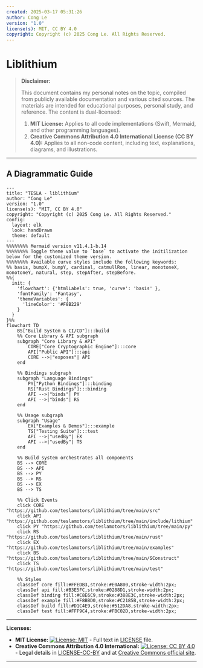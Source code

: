 ```yaml
---
created: 2025-03-17 05:31:26
author: Cong Le
version: "1.0"
license(s): MIT, CC BY 4.0
copyright: Copyright (c) 2025 Cong Le. All Rights Reserved.
---
```




# Liblithium
> **Disclaimer:**
>
> This document contains my personal notes on the topic,
> compiled from publicly available documentation and various cited sources.
> The materials are intended for educational purposes, personal study, and reference.
> The content is dual-licensed:
> 1. **MIT License:** Applies to all code implementations (Swift, Mermaid, and other programming languages).
> 2. **Creative Commons Attribution 4.0 International License (CC BY 4.0):** Applies to all non-code content, including text, explanations, diagrams, and illustrations.
---


## A Diagrammatic Guide 



```mermaid
---
title: "TESLA - liblithium"
author: "Cong Le"
version: "1.0"
license(s): "MIT, CC BY 4.0"
copyright: "Copyright (c) 2025 Cong Le. All Rights Reserved."
config:
  layout: elk
  look: handDrawn
  theme: default
---
%%%%%%%% Mermaid version v11.4.1-b.14
%%%%%%%% Toggle theme value to `base` to activate the initilization below for the customized theme version.
%%%%%%%% Available curve styles include the following keywords:
%% basis, bumpX, bumpY, cardinal, catmullRom, linear, monotoneX, monotoneY, natural, step, stepAfter, stepBefore.
%%{
  init: {
    'flowchart': {'htmlLabels': true, 'curve': 'basis' },
    'fontFamily': 'Fantasy',
    'themeVariables': {
      'lineColor': '#F8B229'
    }
  }
}%%
flowchart TD
    BS["Build System & CI/CD"]:::build
    %% Core Library & API subgraph
    subgraph "Core Library & API"
        CORE["Core Cryptographic Engine"]:::core
        API["Public API"]:::api
        CORE -->|"exposes"| API
    end
    
    %% Bindings subgraph
    subgraph "Language Bindings"
        PY["Python Bindings"]:::binding
        RS["Rust Bindings"]:::binding
        API -->|"binds"| PY
        API -->|"binds"| RS
    end

    %% Usage subgraph
    subgraph "Usage"
        EX["Examples & Demos"]:::example
        TS["Testing Suite"]:::test
        API -->|"usedBy"| EX
        API -->|"usedBy"| TS
    end

    %% Build system orchestrates all components
    BS --> CORE
    BS --> API
    BS --> PY
    BS --> RS
    BS --> EX
    BS --> TS

    %% Click Events
    click CORE "https://github.com/teslamotors/liblithium/tree/main/src"
    click API "https://github.com/teslamotors/liblithium/tree/main/include/lithium"
    click PY "https://github.com/teslamotors/liblithium/tree/main/py"
    click RS "https://github.com/teslamotors/liblithium/tree/main/rust"
    click EX "https://github.com/teslamotors/liblithium/tree/main/examples"
    click BS "https://github.com/teslamotors/liblithium/tree/main/SConstruct"
    click TS "https://github.com/teslamotors/liblithium/tree/main/test"

    %% Styles
    classDef core fill:#FFEDB3,stroke:#E0A800,stroke-width:2px;
    classDef api fill:#B3E5FC,stroke:#0288D1,stroke-width:2px;
    classDef binding fill:#C8E6C9,stroke:#388E3C,stroke-width:2px;
    classDef example fill:#F8BBD0,stroke:#C2185B,stroke-width:2px;
    classDef build fill:#D1C4E9,stroke:#512DA8,stroke-width:2px;
    classDef test fill:#FFF9C4,stroke:#FBC02D,stroke-width:2px;

```





---
**Licenses:**

- **MIT License:**  [![License: MIT](https://img.shields.io/badge/License-MIT-yellow.svg)](LICENSE) - Full text in [LICENSE](LICENSE) file.
- **Creative Commons Attribution 4.0 International:** [![License: CC BY 4.0](https://licensebuttons.net/l/by/4.0/88x31.png)](LICENSE-CC-BY) - Legal details in [LICENSE-CC-BY](LICENSE-CC-BY) and at [Creative Commons official site](http://creativecommons.org/licenses/by/4.0/).

---